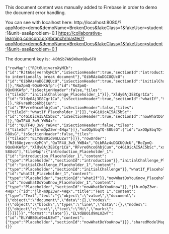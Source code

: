This document content was manually added to Firebase in order to demo the document error handling.

You can see with localhost here:
http://localhost:8080/?appMode=demo&demoName=BrokenDocs&fakeClass=1&fakeUser=student:1&unit=sas&problem=0.1
https://collaborative-learning.concord.org/branch/master/?appMode=demo&demoName=BrokenDocs&fakeClass=1&fakeUser=student:1&unit=sas&problem=0.1

The document key is: `-NDhSb7ANSWRem9Bw6F0`

```
{"rowMap":{"RJt6UejvernXyMCh":{"id":"RJt6UejvernXyMCh","isSectionHeader":true,"sectionId":"introduction","tiles":"string to intentionally break document"},"OibRAz4uDGCUQUcU":{"id":"OibRAz4uDGCUQUcU","isSectionHeader":true,"sectionId":"initialChallenge","tiles":[]},"RoZpmQ-9Qx6HKAfp":{"id":"RoZpmQ-9Qx6HKAfp","isSectionHeader":false,"tiles":[{"tileId":"initialChallenge_Placeholder_1"}]},"Xldy0Aj3E8Cgr1Ca":{"id":"Xldy0Aj3E8Cgr1Ca","isSectionHeader":true,"sectionId":"whatIf","tiles":[]},"RFvre0hco6hbjCun":{"id":"RFvre0hco6hbjCun","isSectionHeader":false,"tiles":[{"tileId":"whatIf_Placeholder_1"}]},"c4GiOicAI5AC5bSc":{"id":"c4GiOicAI5AC5bSc","isSectionHeader":true,"sectionId":"nowWhatDoYouKnow","tiles":[]},"QuTF4U_3w9_YWB4x":{"id":"QuTF4U_3w9_YWB4x","isSectionHeader":false,"tiles":[{"tileId":"jlh-mOpZ3wr-4Hqx"}]},"xxOQpSbqTQ-S8UsG":{"id":"xxOQpSbqTQ-S8UsG","isSectionHeader":false,"tiles":[{"tileId":"ELYdBB0id9mLUZwT"}]}},"rowOrder":["RJt6UejvernXyMCh","QuTF4U_3w9_YWB4x","OibRAz4uDGCUQUcU","RoZpmQ-9Qx6HKAfp","Xldy0Aj3E8Cgr1Ca","RFvre0hco6hbjCun","c4GiOicAI5AC5bSc","xxOQpSbqTQ-S8UsG"],"tileMap":{"introduction_Placeholder_1":{"id":"introduction_Placeholder_1","content":{"type":"Placeholder","sectionId":"introduction"}},"initialChallenge_Placeholder_1":{"id":"initialChallenge_Placeholder_1","content":{"type":"Placeholder","sectionId":"initialChallenge"}},"whatIf_Placeholder_1":{"id":"whatIf_Placeholder_1","content":{"type":"Placeholder","sectionId":"whatIf"}},"nowWhatDoYouKnow_Placeholder_1":{"id":"nowWhatDoYouKnow_Placeholder_1","content":{"type":"Placeholder","sectionId":"nowWhatDoYouKnow"}},"jlh-mOpZ3wr-4Hqx":{"id":"jlh-mOpZ3wr-4Hqx","title":"Text 1","content":{"type":"Text","text":"{\"object\":\"value\",\"document\":{\"object\":\"document\",\"data\":{},\"nodes\":[{\"object\":\"block\",\"type\":\"line\",\"data\":{},\"nodes\":[{\"object\":\"text\",\"text\":\"Hi\",\"marks\":[]}]}]}}","format":"slate"}},"ELYdBB0id9mLUZwT":{"id":"ELYdBB0id9mLUZwT","content":{"type":"Placeholder","sectionId":"nowWhatDoYouKnow"}}},"sharedModelMap":{}}
```
